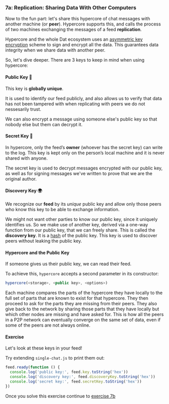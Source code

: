 ### 7a: Replication: Sharing Data With Other Computers

Now to the fun part: let's share this hypercore of chat messages with another machine (or **peer**). Hypercore supports this, and calls the process of two machines exchanging the messages of a feed **replication**.

Hypercore and the whole Dat ecosystem uses an [asymmetric key encryption](https://en.wikipedia.org/wiki/Public-key_cryptography) scheme to sign and encrypt all the data. This guarantees data integrity when we share data with another peer.

So, let's dive deeper. There are 3 keys to keep in mind when using hypercore:

#### Public Key 🔑

This key is **globally unique**.

It is used to identify our feed publicly, and also allows us to verify that data has not been tampered with when replicating with peers we do not nessesarily trust.

We can also encrypt a message using someone else's public key so that nobody else but them can decrypt it.

#### Secret Key 🔐

In hypercore, only the feed’s __owner__ (whoever has the secret key) can write to the log. This key is kept only on the person’s local machine and it is never shared with anyone.

The secret key is used to decrypt messages encrypted with our public key, as well as for signing messages we've written to prove that we are the original author.

#### Discovery Key 🌍

We recognize our __feed__ by its _unique_ public key and allow only those peers who know this key to be able to exchange information.

We might not want other parties to know our public key, since it uniquely identifies us. So we make use of another key, derived via a one-way function from our public key, that we can freely share. This is called the __discovery key__. It is a [hash](https://en.wikipedia.org/wiki/Hash_function) of the public key. This key is used to discover peers without leaking the public key.

#### Hypercore and the Public Key

If someone gives us their public key, we can read their feed.

To achieve this, `hypercore` accepts a second parameter in its constructor:
```javascript
hypercore(<storage>, <public key>, <options>)
```

Each machine compares the parts of the hypercore they have locally to the full set of parts that are known to exist for that hypercore. They then proceed to ask for the parts they are missing from their peers. They also give back to the network by sharing those parts that they have locally but which other nodes are missing and have asked for. This is how all the peers in a P2P network can eventually converge on the same set of data, even if some of the peers are not always online.

#### Exercise

Let's look at these keys in your feed!

Try extending `single-chat.js` to print them out:

```js
feed.ready(function () {
  console.log('public key:', feed.key.toString('hex'))
  console.log('discovery key:', feed.discoveryKey.toString('hex'))
  console.log('secret key:', feed.secretKey.toString('hex'))
})
```

Once you solve this exercise continue to [exercise 7b](07b.html)
